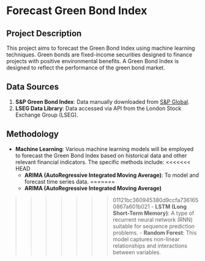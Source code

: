 # Forecast Green Bond Index

## Project Description
This project aims to forecast the Green Bond Index using machine learning techniques. Green bonds are fixed-income securities designed to finance projects with positive environmental benefits. A Green Bond Index is designed to reflect the performance of the green bond market.

## Data Sources
1. **S&P Green Bond Index**: Data manually downloaded from [S&P Global](https://www.spglobal.com/spdji/en/indices/sustainability/sp-green-bond-index/#overview).
2. **LSEG Data Library**: Data accessed via API from the London Stock Exchange Group (LSEG).

## Methodology
- **Machine Learning**: Various machine learning models will be employed to forecast the Green Bond Index based on historical data and other relevant financial indicators. The specific methods include:
<<<<<<< HEAD
    - **ARIMA (AutoRegressive Integrated Moving Average)**: To model and forecast time series data.
=======
    - **ARIMA (AutoRegressive Integrated Moving Average)**
>>>>>>> 01121bc360945380d9ccfa7361650867a601b021
    - **LSTM (Long Short-Term Memory)**: A type of recurrent neural network (RNN) suitable for sequence prediction problems.
    - **Random Forest**: This model captures non-linear relationships and interactions between variables.
